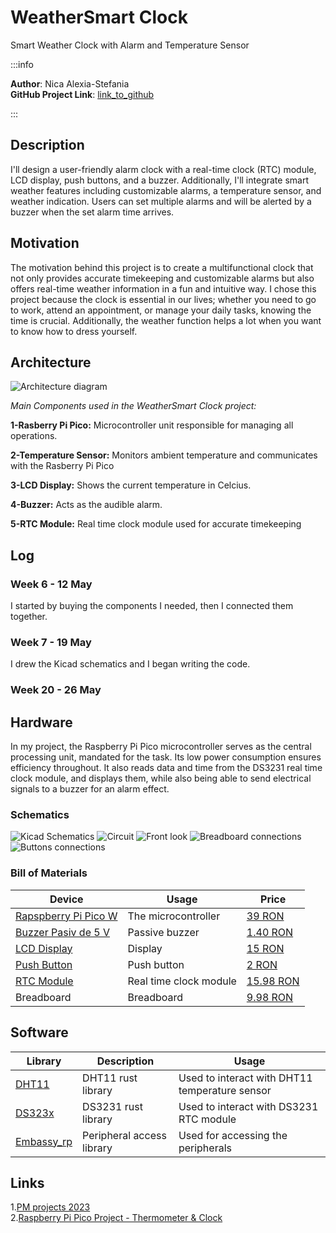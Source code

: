 # WeatherSmart Clock
Smart Weather Clock with Alarm and Temperature Sensor

:::info 

**Author**: Nica Alexia-Stefania \
**GitHub Project Link**: [link_to_github](https://github.com/UPB-FILS-MA/project-alexianicaa)

:::

## Description

I'll design a user-friendly alarm clock with a real-time clock (RTC) module, LCD display, push buttons, and a buzzer. Additionally, I'll integrate smart weather features including customizable alarms, a temperature sensor, and weather indication. Users can set multiple alarms and will be alerted by a buzzer when the set alarm time arrives.

## Motivation

The motivation behind this project is to create a multifunctional clock that not only provides accurate timekeeping and customizable alarms but also offers real-time weather information in a fun and intuitive way. I chose this project because the clock is essential in our lives; whether you need to go to work, attend an appointment, or manage your daily tasks, knowing the time is crucial. Additionally, the weather function helps a lot when you want to know how to dress yourself.

## Architecture 
![Architecture diagram](./architecture.png)

*Main Components used in the WeatherSmart Clock project:*

  **1-Rasberry Pi Pico:** Microcontroller unit responsible for managing all operations.
  
  **2-Temperature Sensor:** Monitors ambient temperature and communicates with the Rasberry Pi Pico
  
  **3-LCD Display:** Shows the current temperature in Celcius.
  
  **4-Buzzer:** Acts as the audible alarm.
  
  **5-RTC Module:** Real time clock module used for accurate timekeeping

## Log

<!-- write every week your progress here -->

### Week 6 - 12 May
I started by buying the components I needed, then I connected them together.

### Week 7 - 19 May
I drew the Kicad schematics and I began writing the code.

### Week 20 - 26 May

## Hardware

In my project, the Raspberry Pi Pico microcontroller serves as the central processing unit, mandated for the task. Its low power consumption ensures efficiency throughout. It also reads data and time from the DS3231 real time clock module, and displays them, while also being able to send electrical signals to a buzzer for an alarm effect.


### Schematics
![Kicad Schematics](./schematics.png)
![Circuit](./1.jpg)
![Front look](./2.jpg)
![Breadboard connections](./3.jpg)
![Buttons connections](./4.jpg)


### Bill of Materials

<!-- Fill out this table with all the hardware components that you might need.

The format is 
```
| [Device](link://to/device) | This is used ... | [price](link://to/store) |

```

-->

| Device | Usage | Price |
|--------|--------|-------|
| [Rapspberry Pi Pico W](https://www.raspberrypi.com/documentation/microcontrollers/raspberry-pi-pico.html) | The microcontroller | [39 RON](https://www.optimusdigital.ro/ro/placi-raspberry-pi/12395-raspberry-pi-pico-wh.html?search_query=raspberry+pi+pico+wh&results=24) |
| [Buzzer Pasiv de 5 V](https://components101.com/misc/buzzer-pinout-working-datasheet) |Passive buzzer | [1.40 RON](https://www.optimusdigital.ro/ro/audio-buzzere/634-buzzer-pasiv-de-5-v.html?search_query=buzzer+pasiv&results=15)|
| [LCD Display](https://circuitdigest.com/article/16x2-lcd-display-module-pinout-datasheet)|Display|[15 RON](https://www.optimusdigital.ro/ro/optoelectronice-lcd-uri/62-lcd-1602-cu-interfata-i2c-si-backlight-galben-verde.html?search_query=lcd+1602+i2c&results=4)|
| [Push Button](https://components101.com/switches/push-button)|Push button|[2 RON](https://www.optimusdigital.ro/ro/butoane-i-comutatoare/1114-buton-cu-capac-rotund-rou.html?search_query=buton&results=222)|
| [RTC Module](https://www.analog.com/media/en/technical-documentation/data-sheets/DS3231.pdf)|Real time clock module|[15.98 RON](https://www.optimusdigital.ro/ro/altele/12402-modul-cu-ceas-in-timp-real-ds3231.html?search_query=ds3231&results=5)|
| Breadboard|Breadboard|[9.98 RON](https://www.optimusdigital.ro/ro/prototipare-breadboard-uri/8-breadboard-830-points.html?search_query=breadboard&results=145)|

## Software

| Library | Description | Usage |
|--------|--------|-------|
|[DHT11](https://docs.rs/dht11/latest/dht11/)|DHT11 rust library|Used to interact with DHT11 temperature sensor|
|[DS323x](https://lib.rs/crates/ds323x)|DS3231 rust library|Used to interact with DS3231 RTC module|
|[Embassy_rp](https://docs.embassy.dev/embassy-rp/git/rp2040/index.html)|Peripheral access library|Used for accessing the peripherals|


## Links
1.[PM projects 2023](https://ocw.cs.pub.ro/courses/pm/prj2023) \
2.[Raspberry Pi Pico Project - Thermometer & Clock](https://www.youtube.com/watch?v=gBofy7MMdIY)
